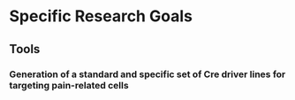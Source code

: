 # Specific Research Goals
   
      
         
        


## Tools

### Generation of a standard and specific set of Cre driver lines for targeting pain-related cells

